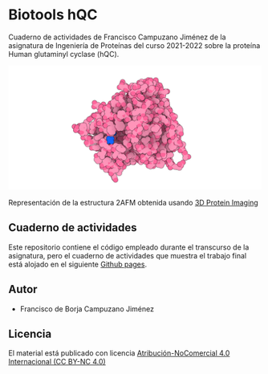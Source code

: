 # Biotools hQC

Cuaderno de actividades de Francisco Campuzano Jiménez de la asignatura de Ingeniería de Proteínas del curso 2021-2022 sobre la proteína Human glutaminyl cyclase (hQC).

![](docs/images/2AFM_3d_proteinImagin.png)

Representación de la estructura 2AFM obtenida usando [3D Protein Imaging](https://doi.org/10.1093/bioinformatics/btaa009)

## Cuaderno de actividades

Este repositorio contiene el código empleado durante el transcurso de la asignatura, pero el cuaderno de actividades que muestra el trabajo final está alojado en el siguiente [Github pages](https://currocam.github.io/biotools_hQC/).

## Autor
- Francisco de Borja Campuzano Jiménez

## Licencia
El material está publicado con licencia [Atribución-NoComercial 4.0 Internacional (CC BY-NC 4.0)](https://creativecommons.org/licenses/by-nc/4.0/deed.es)
